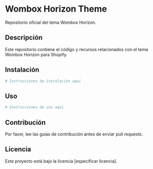 # Wombox Horizon Theme

Repositorio oficial del tema Wombox Horizon.

## Descripción

Este repositorio contiene el código y recursos relacionados con el tema Wombox Horizon para Shopify.

## Instalación

```bash
# Instrucciones de instalación aquí
```

## Uso

```bash
# Instrucciones de uso aquí
```

## Contribución

Por favor, lee las guías de contribución antes de enviar pull requests.

## Licencia

Este proyecto está bajo la licencia [especificar licencia].